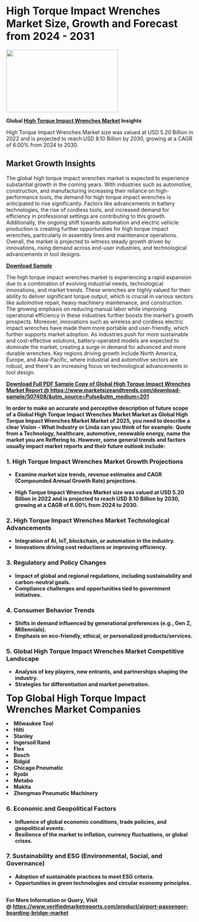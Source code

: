 <H1>High Torque Impact Wrenches Market Size, Growth and Forecast from 2024 - 2031</H1><img class="aligncenter size-medium wp-image-584254" src="https://thirdeyenews.in/wp-content/uploads/2024/09/Global-Market-Research-300x168.jpeg" alt="" width="300" height="168" /><p><strong>Global&nbsp;<a href="https://www.marketsizeandtrends.com/download-sample/507408/&amp;utm_source=Pulse&amp;utm_medium=201">High Torque Impact Wrenches Market</a> Insights</strong></p><p>High Torque Impact Wrenches Market size was valued at USD 5.20 Billion in 2022 and is projected to reach USD 8.10 Billion by 2030, growing at a CAGR of 6.00% from 2024 to 2030.</p><p><h2>Market Growth Insights</h2> <p>The global high torque impact wrenches market is expected to experience substantial growth in the coming years. With industries such as automotive, construction, and manufacturing increasing their reliance on high-performance tools, the demand for high torque impact wrenches is anticipated to rise significantly. Factors like advancements in battery technologies, the rise of cordless tools, and increased demand for efficiency in professional settings are contributing to this growth. Additionally, the ongoing shift towards automation and electric vehicle production is creating further opportunities for high torque impact wrenches, particularly in assembly lines and maintenance operations. Overall, the market is projected to witness steady growth driven by innovations, rising demand across end-user industries, and technological advancements in tool designs.</p> <p><strong><a href="#">Download Sample</a></strong></p> <p>The high torque impact wrenches market is experiencing a rapid expansion due to a combination of evolving industrial needs, technological innovations, and market trends. These wrenches are highly valued for their ability to deliver significant torque output, which is crucial in various sectors like automotive repair, heavy machinery maintenance, and construction. The growing emphasis on reducing manual labor while improving operational efficiency in these industries further boosts the market's growth prospects. Moreover, innovations such as wireless and cordless electric impact wrenches have made them more portable and user-friendly, which further supports market adoption. As industries push for more sustainable and cost-effective solutions, battery-operated models are expected to dominate the market, creating a surge in demand for advanced and more durable wrenches. Key regions driving growth include North America, Europe, and Asia-Pacific, where industrial and automotive sectors are robust, and there's an increasing focus on technological advancements in tool design.</p> <p><strong><a href="#"></p><p><span class=""><strong>Download Full PDF Sample Copy of Global High Torque Impact Wrenches Market Report</strong> @ <a href="https://www.marketsizeandtrends.com/download-sample/507408/&amp;utm_source=Pulse&amp;utm_medium=201" target="_blank">https://www.marketsizeandtrends.com/download-sample/507408/&amp;utm_source=Pulse&amp;utm_medium=201</a></span></p><p>In order to make an accurate and perceptive description of future scope of a Global&nbsp;High Torque Impact Wrenches Market Market as Global&nbsp;High Torque Impact Wrenches Market Market of 2025, you need to describe a clear Vision &ndash; What Industry or Linda can you think of for example: Quote from a Technology, healthcare, automotive, renewable energy, name the market you are Reffering to. However, some general trends and factors usually impact market reports and their future outlook include:</p><h3>1.&nbsp;<strong>High Torque Impact Wrenches Market Growth Projections</strong></h3><ul><li>Examine market size trends, revenue estimates and CAGR (Compounded Annual Growth Rate) projections.</li><li><p>High Torque Impact Wrenches Market size was valued at USD 5.20 Billion in 2022 and is projected to reach USD 8.10 Billion by 2030, growing at a CAGR of 6.00% from 2024 to 2030.</p></li></ul><h3>2.&nbsp;<strong>High Torque Impact Wrenches Market Technological Advancements</strong></h3><ul><li>Integration of AI, IoT, blockchain, or automation in the industry.</li><li>Innovations driving cost reductions or improving efficiency.</li></ul><h3>3.&nbsp;<strong>Regulatory and Policy Changes</strong></h3><ul><li>Impact of global and regional regulations, including sustainability and carbon-neutral goals.</li><li>Compliance challenges and opportunities tied to government initiatives.</li></ul><h3>4.&nbsp;<strong>Consumer Behavior Trends</strong></h3><ul><li>Shifts in demand influenced by generational preferences (e.g., Gen Z, Millennials).</li><li>Emphasis on eco-friendly, ethical, or personalized products/services.</li></ul><h3>5.&nbsp;<strong>Global High Torque Impact Wrenches Market Competitive Landscape</strong></h3><ul><li>Analysis of key players, new entrants, and partnerships shaping the industry.</li><li>Strategies for differentiation and market penetration.</li></ul><p data-pm-slice="1 1 []"><span style="color: inherit; font-family: inherit; font-size: 25px;">Top Global High Torque Impact Wrenches Market Companies</span></p><div class="" data-test-id=""><p><li>Milwaukee Tool</li><li> Hilti</li><li> Stanley</li><li> Ingersoll Rand</li><li> Flex</li><li> Bosch</li><li> Ridgid</li><li> Chicago Pneumatic</li><li> Ryobi</li><li> Metabo</li><li> Makita</li><li> Zhengmao Pneumatic Machinery</li></p></div><h3>6.&nbsp;<strong>Economic and Geopolitical Factors</strong></h3><ul><li>Influence of global economic conditions, trade policies, and geopolitical events.</li><li>Resilience of the market to inflation, currency fluctuations, or global crises.</li></ul><h3>7.&nbsp;<strong>Sustainability and ESG (Environmental, Social, and Governance)</strong></h3><ul><li>Adoption of sustainable practices to meet ESG criteria.</li><li>Opportunities in green technologies and circular economy principles.</li></ul><h2><strong style="font-size: 14px;">For More Information or Query, Visit @&nbsp;</strong><a style="background-color: #ffffff; font-size: 14px;" href="https://www.marketsizeandtrends.com/report/high-torque-impact-wrenches-market/" target="_blank">https://www.verifiedmarketreports.com/product/airport-passenger-boarding-bridge-market</a></h2>
